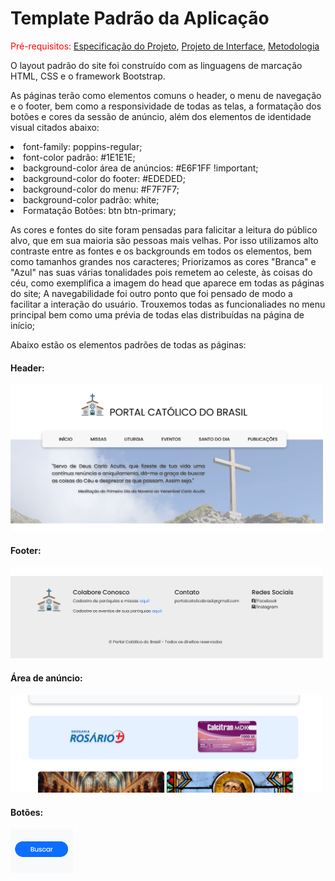 # Template Padrão da Aplicação

<span style="color:red">Pré-requisitos: <a href="2-Especificação do Projeto.md"> Especificação do Projeto</a></span>, <a href="3-Projeto de Interface.md"> Projeto de Interface</a>, <a href="4-Metodologia.md"> Metodologia</a>

O layout padrão do site foi construído com as linguagens de marcação HTML, CSS e o framework Bootstrap.

As páginas terão como elementos comuns o header, o menu de navegação e o footer, bem como a responsividade de todas as telas, a formatação dos botões e cores da sessão de anúncio, além dos elementos de identidade visual citados abaixo:

<li>font-family: poppins-regular;
<li>font-color padrão: #1E1E1E;
<li>background-color área de anúncios: #E6F1FF !important;
<li>background-color do footer: #EDEDED;
<li>background-color do menu: #F7F7F7;
<li>background-color padrão: white;
<li>Formatação Botões: btn btn-primary;

As cores e fontes do site foram pensadas para falicitar a leitura do público alvo, que em sua maioria são pessoas mais velhas. Por isso utilizamos alto contraste entre as fontes e os backgrounds em todos os elementos, bem como tamanhos grandes nos caracteres; Priorizamos as cores "Branca" e "Azul" nas suas várias tonalidades pois remetem ao celeste, às coisas do céu, como exemplifica a imagem do head que aparece em todas as páginas do site; A navegabilidade foi outro ponto que foi pensado de modo a facilitar a interação do usuário. Trouxemos todas as funcionaliades no menu principal bem como uma prévia de todas elas distribuídas na página de início;

Abaixo estão os elementos padrões de todas as páginas:


<p>
<h4>Header:</h4>
<img src="img/Printhead.png" width="500" />
</p>
<p>
  <h4>Footer:</h4>
<img src="img/Printfooter.png" width="500" />
</p>
<p>
  <h4>Área de anúncio:</h4>
<img src="img/Printanuncio.png" width="500" />
</p>
<p>
  <h4>Botões:</h4>
<img src="img/Printbotao.png" width="100" />
</p>


<!--Layout padrão da aplicação que será utilizado em todas as páginas com a definição de identidade visual, aspectos de responsividade e iconografia.

> **Links Úteis**:
>
> - [CSS Website Layout (W3Schools)](https://www.w3schools.com/css/css_website_layout.asp)
> - [Website Page Layouts](http://www.cellbiol.com/bioinformatics_web_development/chapter-3-your-first-web-page-learning-html-and-css/website-page-layouts/)
> - [Perfect Liquid Layout](https://matthewjamestaylor.com/perfect-liquid-layouts)
> - [How and Why Icons Improve Your Web Design](https://usabilla.com/blog/how-and-why-icons-improve-you-web-design/)
-->
